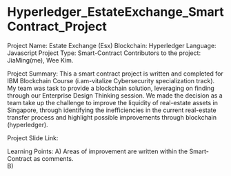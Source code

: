 # Hyperledger_EstateExchange_SmartContract_Project

Project Name: Estate Exchange (Esx)
Blockchain: Hyperledger
Language: Javascript
Project Type: Smart-Contract
Contributors to the project: JiaMing(me), Wee Kim.

Project Summary: 
This a smart contract project is written and completed for IBM Blockchain Course (i.am-vitalize Cybersecurity specialization track).
My team was task to provide a blockchain solution, leveraging on finding through our Enterprise Design Thinking session.
We made the decision as a team take up the challenge to improve the liquidity of real-estate assets in Singapore, through identifying the inefficiencies in the current real-estate transfer process and highlight possible improvements through blockchain (hyperledger).

Project Slide Link: 

Learning Points: 
A) Areas of improvement are written within the Smart-Contract as comments.  
B) 

